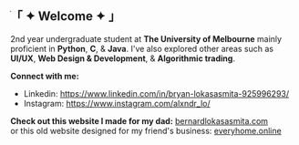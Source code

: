 ## ׂ「 ✦ Welcome ✦ 」
2nd year undergraduate student at **The University of Melbourne**
mainly proficient in **Python**, **C**, & **Java**. I've also explored other areas such as **UI/UX**, **Web Design & Development**, & **Algorithmic trading**.

**Connect with me:**
- Linkedin: https://www.linkedin.com/in/bryan-lokasasmita-925996293/
- Instagram: https://www.instagram.com/alxndr_lo/

**Check out this website I made for my dad:** [bernardlokasasmita.com](https://www.bernardlokasasmita.com/)
<br/> or this old website designed for my friend's business: [everyhome.online](https://www.everyhome.online/)

